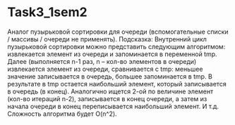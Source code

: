 # Task3_1sem2
Аналог пузырьковой сортировки для очереди (вспомогательные
списки / массивы / очереди не применять).
Подсказка: Внутренний цикл пузырьковой сортировки можно представить следующим
алгоритмом: извлекается элемент из очереди и запоминается в переменной tmp. Далее
(выполняется n-1 раз, n – кол-во элементов в очереди) извлекается элемент из очереди,
сравнивается c tmp: меньшее значение записывается в очередь, большее запоминается в
tmp. В результате в tmp остается наибольший элемент, который записывается в очередь
(в конец). Аналогично ищется 2-ой по величине элемент (кол-во итераций n-2),
записывается в конец очереди, а затем из начала очереди в конец переписывается
наибольший элемент. И т.д. Сложность алгоритма будет O(n^2).
